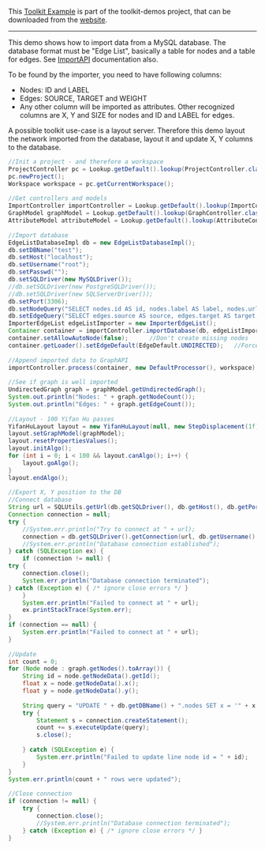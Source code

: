 This [Toolkit Example](How-to-code-with-the-Toolkit) is part of the toolkit-demos project, that can be downloaded from the [website](http://gephi.org/toolkit).

***

This demo shows how to import data from a MySQL database. The database format must be "Edge List", basically a table for nodes and a table for edges. See [ImportAPI](http://gephi.org/docs/api/org/gephi/io/importer/api/package-summary.html) documentation also.

To be found by the importer, you need to have following columns:
* Nodes: ID and LABEL
* Edges: SOURCE, TARGET and WEIGHT
* Any other column will be imported as attributes. Other recognized columns are X, Y and SIZE for nodes and ID and LABEL for edges.

A possible toolkit use-case is a layout server. Therefore this demo layout the network imported from the database, layout it and update X, Y columns to the database.

```java
//Init a project - and therefore a workspace
ProjectController pc = Lookup.getDefault().lookup(ProjectController.class);
pc.newProject();
Workspace workspace = pc.getCurrentWorkspace();
 
//Get controllers and models
ImportController importController = Lookup.getDefault().lookup(ImportController.class);
GraphModel graphModel = Lookup.getDefault().lookup(GraphController.class).getModel();
AttributeModel attributeModel = Lookup.getDefault().lookup(AttributeController.class).getModel();
 
//Import database
EdgeListDatabaseImpl db = new EdgeListDatabaseImpl();
db.setDBName("test");
db.setHost("localhost");
db.setUsername("root");
db.setPasswd("");
db.setSQLDriver(new MySQLDriver());
//db.setSQLDriver(new PostgreSQLDriver());
//db.setSQLDriver(new SQLServerDriver());
db.setPort(3306);
db.setNodeQuery("SELECT nodes.id AS id, nodes.label AS label, nodes.url FROM nodes");
db.setEdgeQuery("SELECT edges.source AS source, edges.target AS target, edges.name AS label, edges.weight AS weight FROM edges");
ImporterEdgeList edgeListImporter = new ImporterEdgeList();
Container container = importController.importDatabase(db, edgeListImporter);
container.setAllowAutoNode(false);      //Don't create missing nodes
container.getLoader().setEdgeDefault(EdgeDefault.UNDIRECTED);   //Force UNDIRECTED
 
//Append imported data to GraphAPI
importController.process(container, new DefaultProcessor(), workspace);
 
//See if graph is well imported
UndirectedGraph graph = graphModel.getUndirectedGraph();
System.out.println("Nodes: " + graph.getNodeCount());
System.out.println("Edges: " + graph.getEdgeCount());
 
//Layout - 100 Yifan Hu passes
YifanHuLayout layout = new YifanHuLayout(null, new StepDisplacement(1f));
layout.setGraphModel(graphModel);
layout.resetPropertiesValues();
layout.initAlgo();
for (int i = 0; i < 100 && layout.canAlgo(); i++) {
    layout.goAlgo();
}
layout.endAlgo();
 
//Export X, Y position to the DB
//Connect database
String url = SQLUtils.getUrl(db.getSQLDriver(), db.getHost(), db.getPort(), db.getDBName());
Connection connection = null;
try {
    //System.err.println("Try to connect at " + url);
    connection = db.getSQLDriver().getConnection(url, db.getUsername(), db.getPasswd());
    //System.err.println("Database connection established");
} catch (SQLException ex) {
    if (connection != null) {
try {
    connection.close();
    System.err.println("Database connection terminated");
} catch (Exception e) { /* ignore close errors */ }
    }
    System.err.println("Failed to connect at " + url);
    ex.printStackTrace(System.err);
}
if (connection == null) {
    System.err.println("Failed to connect at " + url);
}
 
//Update
int count = 0;
for (Node node : graph.getNodes().toArray()) {
    String id = node.getNodeData().getId();
    float x = node.getNodeData().x();
    float y = node.getNodeData().y();
 
    String query = "UPDATE " + db.getDBName() + ".nodes SET x = '" + x + "', y = '" + y + "' WHERE nodes.id='" + id+"'";
    try {
        Statement s = connection.createStatement();
        count += s.executeUpdate(query);
        s.close();
 
    } catch (SQLException e) {
        System.err.println("Failed to update line node id = " + id);
    }
}
System.err.println(count + " rows were updated");
 
//Close connection
if (connection != null) {
    try {
        connection.close();
        //System.err.println("Database connection terminated");
    } catch (Exception e) { /* ignore close errors */ }
}
```